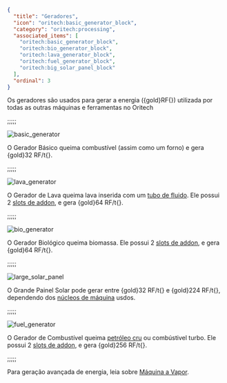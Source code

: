 ```json
{
  "title": "Geradores",
  "icon": "oritech:basic_generator_block",
  "category": "oritech:processing",
  "associated_items": [
    "oritech:basic_generator_block",
    "oritech:bio_generator_block",
    "oritech:lava_generator_block",
    "oritech:fuel_generator_block",
    "oritech:big_solar_panel_block"
  ],
  "ordinal": 3
}
```

Os geradores são usados para gerar a energia ({gold}RF{}) utilizada por todas as outras máquinas e ferramentas no Oritech

;;;;;

![basic_generator](oritech:textures/book/basic_generator.png,fit)

O Gerador Básico queima combustível (assim como um forno) e gera {gold}32 RF/t{}.

;;;;;

![lava_generator](oritech:textures/book/lava_generator.png,fit)

O Gerador de Lava queima lava inserida com um [tubo de fluido](^oritech:logistics/fluid_transport). Ele possui 2 [slots de addon](^oritech:processing/addons), e gera {gold}64 RF/t{}.

;;;;;

![bio_generator](oritech:textures/book/bio_generator.png,fit)

O Gerador Biológico queima biomassa. Ele possui 2 [slots de addon](^oritech:processing/addons), e gera {gold}64 RF/t{}.

;;;;;

![large_solar_panel](oritech:textures/book/large_solar_panel.png,fit)

O Grande Painel Solar pode gerar entre {gold}32 RF/t{} e {gold}224 RF/t{}, dependendo dos [núcleos de máquina](^oritech:processing/multiblocks) usdos.

;;;;;

![fuel_generator](oritech:textures/book/fuel_generator.png,fit)

O Gerador de Combustível queima [petróleo cru](^oritech:resources/crude_oil) ou combústivel turbo. Ele possui 2 [slots de addon](^oritech:processing/addons), e gera {gold}256 RF/t{}.

;;;;;

Para geração avançada de energia, leia sobre [Máquina a Vapor](^oritech:processing/steam_engine).